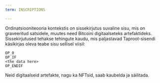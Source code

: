 ```yaml
---
term: INSCRIPTIONS

---
```

Ordinatsiooniteooria kontekstis on sissekirjutus suvaline sisu, mis on graveeritud satsidele, muutes need Bitcoini digitaalseteks artefaktideks. Sissekirjutused tehakse tehingute kaudu, mis paljastavad Taproot-sisendi käsikirjas oleva teabe sisu sellisel viisil:

```text
OP_0
OP_IF
<the data here>
OP_ENDIF
```

Neid digitaalseid artefakte, nagu ka NFTsid, saab kaubelda ja säilitada.